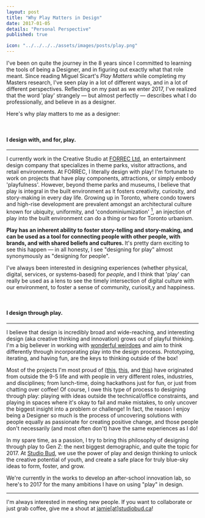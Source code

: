 ```yaml
---
layout: post
title: "Why Play Matters in Design"
date: 2017-01-05
details: "Personal Perspective"
published: true

icon: "../../../../assets/images/posts/play.png"
---
```


I've been on quite the journey in the 8 years since I committed to learning the tools of being a Designer, and in figuring out exactly what that role meant. Since reading Miguel Sicart's <i>Play Matters</i> while completing my Masters research, I've seen play in a lot of different ways, and in a lot of different perspectives. Reflecting on my past as we enter 2017, I've realized that the word 'play' strangely — but almost perfectly — describes what I do professionally, and believe in as a designer.

Here's why play matters to me as a designer:

<br>
<h4 class="article-subheading">I design with, and for, play. </h4> <!-- Entertainment Design -->
<hr class="xs-thick-hr" align="left">

I currently work in the Creative Studio at <a href="http://www.forrec.com" target="_blank">FORREC Ltd</a>, an entertainment design company that specializes in theme parks, visitor attractions, and retail environments. At FORREC, I literally design with play! I'm fortunate to work on projects that have play components, attractions, or simply embody 'playfulness'. However, beyond theme parks and museums, I believe that play is integral in the built environment as it fosters creativity, curiosity, and story-making in every day life. Growing up in Toronto, where condo towers and high-rise development are prevalent amongst an architectural culture known for ubiquity, uniformity, and 'condominiumization' <a href="http://www.archdaily.com/802984/ubiquity-and-uniformity-why-torontos-condominiums-all-look-the-same" target="_blank"><sup>1</sup></a>, an injection of play into the built environment can do a thing or two for Toronto urbanism. 

<b>Play has an inherent ability to foster story-telling and story-making, and can be used as a tool for connecting people with other people, with brands, and with shared beliefs and cultures. </b> It's pretty darn exciting to see this happen — in all honesty, I see "designing for play" almost synonymously as "designing for people". 

I've always been interested in designing experiences (whether physical, digital, services, or systems-based) for <i>people</i>, and I think that 'play' can really be used as a lens to see the timely intersection of digital culture with our environment, to foster a sense of community, curiosit,y and happiness. 

<br>
<h4 class="article-subheading">I design through play.</h4> <!-- Design Process-->
<hr class="xs-thick-hr" align="left">

I believe that design is incredibly broad and wide-reaching, and interesting design (aka creative thinking and innovation) grows out of playful thinking. I'm a big believer in working with <a href="http://jamiemkwan.com/ideas/2016/12/22/millennial-architects" target="_blank">wonderful weirdoes</a> and aim to think differently through incorporating play into the design process. Prototyping, iterating, and having fun, are the keys to thinking outside of the box! 

Most of the projects I'm most proud of (<a href="/projects/creative-catalyst" target="_blank">this</a>, <a href="/projects/thesis" target="_blank">this</a>, and <a href="/projects/studiobud" target="_blank">this</a>) have originated from outside the 9-5 life and with people in very different roles, industries, and disciplines; from lunch-time, doing hackathons just for fun, or just from chatting over coffee! Of course, I owe this type of process to designing through play: playing with ideas outside the technical/office constraints, and playing in spaces where it's okay to fail and make mistakes, to only uncover the biggest insight into a problem or challenge! In fact, the reason I enjoy being a Designer so much is the process of uncovering solutions with people equally as passionate for creating positive change, and those people don't necessarily (and most often don't) have the same experiences as I do!

In my spare time, as a passion, I try to bring this philosophy of designing through play to Gen Z: the next biggest demographic, and quite the topic for 2017. At <a href="/projects/studiobud">Studio Bud</a>, we use the power of play and design thinking to unlock the creative potential of youth, and create a safe place for truly blue-sky ideas to form, foster, and grow. 

We're currently in the works to develop an after-school innovation lab, so here's to 2017 for the many ambitions I have on using "play" in design.

<hr class="xs-thick-hr" align="left">
I'm always interested in meeting new people. If you want to collaborate or just grab coffee, give me a shout at <a href="mailto:jamie@studiobud.ca?Subject=Hello!" target="_top">jamie[at]studiobud.ca</a>!
